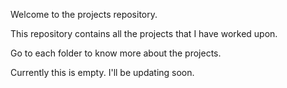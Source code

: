 Welcome to the projects repository.

This repository contains all the projects that I have worked upon.

Go to each folder to know more about the projects.

Currently this is empty. I'll be updating soon.
